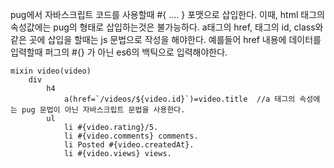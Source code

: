 pug에서 자바스크립트 코드를 사용할때 #{ ....  } 포맷으로 삽입한다. 이때, html 태그의 속성값에는 pug의 
형태로 삽입하는것은 불가능하다. a태그의 href, 태그의 id, class와 같은 곳에 삽입을 할때는 js 문법으로 작성을
해야한다. 예를들어 href 내용에 데이터를 입력할때 퍼그의 #{} 가 아닌 es6의 백틱으로 입력해야한다. 

```pug
mixin video(video)
    div
        h4
            a(href=`/videos/${video.id}`)=video.title  //a 태그의 속성에는 pug 문법이 아닌 자바스크립트 문법을 사용한다.
        ul
            li #{video.rating}/5.
            li #{video.comments} comments.
            li Posted #{video.createdAt}.
            li #{video.views} views.
```

